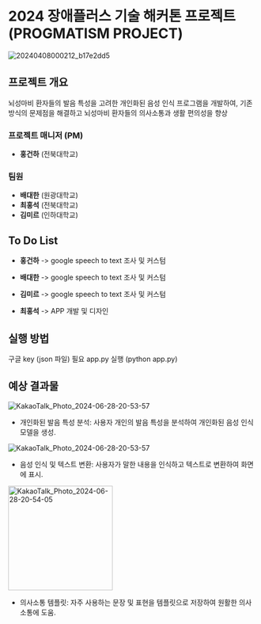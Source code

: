 # 2024 장애플러스 기술 해커톤 프로젝트(PROGMATISM PROJECT)
![20240408000212_b17e2dd5](https://github.com/ChatHongPT/Progmatism-Project/assets/129854575/65a67148-d7b5-4856-b96e-8237a3e30c4d)

## 프로젝트 개요
뇌성마비 환자들의 발음 특성을 고려한 개인화된 음성 인식 프로그램을 개발하여, 기존 방식의 문제점을 해결하고 뇌성마비 환자들의 의사소통과 생활 편의성을 향상

### 프로젝트 매니저 (PM)
- **홍건하** (전북대학교)
  
### 팀원
- **배대한** (원광대학교)
- **최홍석** (전북대학교)
- **김미르** (인하대학교)

## To Do List

- **홍건하** -> google speech to text 조사 및 커스텀

- **배대한** -> google speech to text 조사 및 커스텀

- **김미르** -> google speech to text 조사 및 커스텀

- **최홍석** -> APP 개발 및 디자인

## 실행 방법

구글 key (json 파일) 필요
app.py 실행 (python app.py)

## 예상 결과물

![KakaoTalk_Photo_2024-06-28-20-53-57](https://github.com/ChatHongPT/Progmatism-Project/assets/129854575/8fb978bf-eb0d-4086-b8cb-feba938e69e0)

- 개인화된 발음 특성 분석: 사용자 개인의 발음 특성을 분석하여 개인화된 음성 인식 모델을 생성. 

![KakaoTalk_Photo_2024-06-28-20-53-57](https://github.com/ChatHongPT/Progmatism-Project/assets/129854575/d4b53c2a-5301-4c08-a17e-2e9d0533e3dd)

- 음성 인식 및 텍스트 변환: 사용자가 말한 내용을 인식하고 텍스트로 변환하여 화면에 표시.
  
<img width="211" alt="KakaoTalk_Photo_2024-06-28-20-54-05" src="https://github.com/ChatHongPT/Progmatism-Project/assets/129854575/17ba7781-151e-4437-908d-a9b9fb959c0e">

- 의사소통 템플릿: 자주 사용하는 문장 및 표현을 템플릿으로 저장하여 원활한 의사소통에 도움.




  
